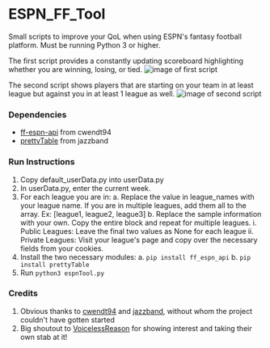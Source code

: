 # ESPN_FF_Tool
 Small scripts to improve your QoL when using ESPN's fantasy football platform. Must be running Python 3 or higher.

The first script provides a constantly updating scoreboard highlighting whether you are winning, losing, or tied.
![image of first script](https://i.imgur.com/WBPZ9Zu.png)

The second script shows players that are starting on your team in at least league but against you in at least 1 league as well.
![image of second script](https://i.imgur.com/zV0Enpo.png)

### Dependencies
- [ff-espn-api](https://github.com/cwendt94/ff-espn-api) from cwendt94
- [prettyTable](https://github.com/jazzband/prettytable) from jazzband

### Run Instructions
1. Copy default_userData.py into userData.py
2. In userData.py, enter the current week.
3. For each league you are in:
    a. Replace the value in league_names with your league name. If you are in multiple leagues, add them all to the array. Ex: [league1, league2, league3]
    b. Replace the sample information with your own. Copy the entire block and repeat for multiple leagues.
        i. Public Leagues: Leave the final two values as None for each league
        ii. Private Leagues: Visit your league's page and copy over the necessary fields from your cookies.  
4. Install the two necessary modules:
    a. `pip install ff_espn_api`
    b. `pip install prettyTable`
5. Run `python3 espnTool.py`

### Credits
1. Obvious thanks to [cwendt94](https://github.com/cwendt94) and [jazzband](https://github.com/jazzband), without whom the project couldn't have gotten started
2. Big shoutout to [VoicelessReason](https://github.com/voicelessreason) for showing interest and taking their own stab at it!

